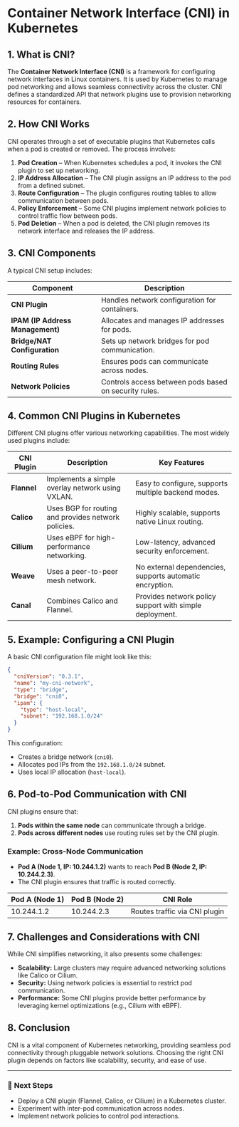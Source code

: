 # Container Network Interface (CNI) in Kubernetes

## **1. What is CNI?**
The **Container Network Interface (CNI)** is a framework for configuring network interfaces in Linux containers. It is used by Kubernetes to manage pod networking and allows seamless connectivity across the cluster. CNI defines a standardized API that network plugins use to provision networking resources for containers.

## **2. How CNI Works**
CNI operates through a set of executable plugins that Kubernetes calls when a pod is created or removed. The process involves:

1. **Pod Creation** – When Kubernetes schedules a pod, it invokes the CNI plugin to set up networking.
2. **IP Address Allocation** – The CNI plugin assigns an IP address to the pod from a defined subnet.
3. **Route Configuration** – The plugin configures routing tables to allow communication between pods.
4. **Policy Enforcement** – Some CNI plugins implement network policies to control traffic flow between pods.
5. **Pod Deletion** – When a pod is deleted, the CNI plugin removes its network interface and releases the IP address.

## **3. CNI Components**
A typical CNI setup includes:

| **Component**       | **Description** |
|---------------------|----------------|
| **CNI Plugin**     | Handles network configuration for containers. |
| **IPAM (IP Address Management)** | Allocates and manages IP addresses for pods. |
| **Bridge/NAT Configuration** | Sets up network bridges for pod communication. |
| **Routing Rules**  | Ensures pods can communicate across nodes. |
| **Network Policies** | Controls access between pods based on security rules. |

## **4. Common CNI Plugins in Kubernetes**
Different CNI plugins offer various networking capabilities. The most widely used plugins include:

| **CNI Plugin** | **Description** | **Key Features** |
|--------------|----------------|----------------|
| **Flannel** | Implements a simple overlay network using VXLAN. | Easy to configure, supports multiple backend modes. |
| **Calico** | Uses BGP for routing and provides network policies. | Highly scalable, supports native Linux routing. |
| **Cilium** | Uses eBPF for high-performance networking. | Low-latency, advanced security enforcement. |
| **Weave** | Uses a peer-to-peer mesh network. | No external dependencies, supports automatic encryption. |
| **Canal** | Combines Calico and Flannel. | Provides network policy support with simple deployment. |

## **5. Example: Configuring a CNI Plugin**
A basic CNI configuration file might look like this:
```json
{
  "cniVersion": "0.3.1",
  "name": "my-cni-network",
  "type": "bridge",
  "bridge": "cni0",
  "ipam": {
    "type": "host-local",
    "subnet": "192.168.1.0/24"
  }
}
```
This configuration:
- Creates a bridge network (`cni0`).
- Allocates pod IPs from the `192.168.1.0/24` subnet.
- Uses local IP allocation (`host-local`).

## **6. Pod-to-Pod Communication with CNI**
CNI plugins ensure that:
1. **Pods within the same node** can communicate through a bridge.
2. **Pods across different nodes** use routing rules set by the CNI plugin.

### **Example: Cross-Node Communication**
- **Pod A (Node 1, IP: 10.244.1.2)** wants to reach **Pod B (Node 2, IP: 10.244.2.3)**.
- The CNI plugin ensures that traffic is routed correctly.

| **Pod A (Node 1)** | **Pod B (Node 2)** | **CNI Role** |
|-------------------|-------------------|----------------|
| 10.244.1.2 | 10.244.2.3 | Routes traffic via CNI plugin |

## **7. Challenges and Considerations with CNI**
While CNI simplifies networking, it also presents some challenges:
- **Scalability:** Large clusters may require advanced networking solutions like Calico or Cilium.
- **Security:** Using network policies is essential to restrict pod communication.
- **Performance:** Some CNI plugins provide better performance by leveraging kernel optimizations (e.g., Cilium with eBPF).

## **8. Conclusion**
CNI is a vital component of Kubernetes networking, providing seamless pod connectivity through pluggable network solutions. Choosing the right CNI plugin depends on factors like scalability, security, and ease of use.

---
### 🚀 **Next Steps**
- Deploy a CNI plugin (Flannel, Calico, or Cilium) in a Kubernetes cluster.
- Experiment with inter-pod communication across nodes.
- Implement network policies to control pod interactions.

